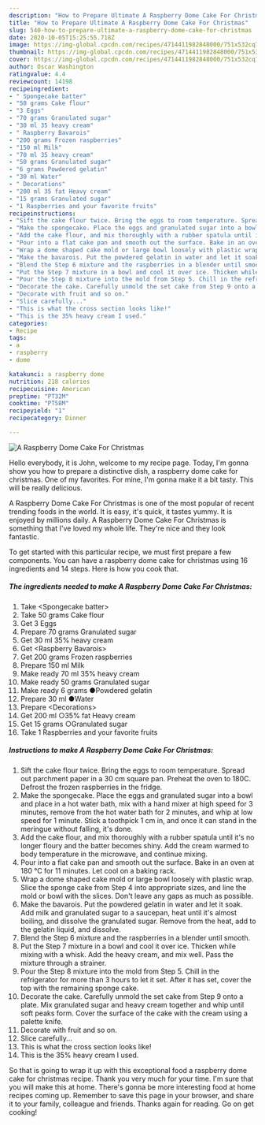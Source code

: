 ```yaml
---
description: "How to Prepare Ultimate A Raspberry Dome Cake For Christmas"
title: "How to Prepare Ultimate A Raspberry Dome Cake For Christmas"
slug: 540-how-to-prepare-ultimate-a-raspberry-dome-cake-for-christmas
date: 2020-10-05T15:25:55.718Z
image: https://img-global.cpcdn.com/recipes/4714411982848000/751x532cq70/a-raspberry-dome-cake-for-christmas-recipe-main-photo.jpg
thumbnail: https://img-global.cpcdn.com/recipes/4714411982848000/751x532cq70/a-raspberry-dome-cake-for-christmas-recipe-main-photo.jpg
cover: https://img-global.cpcdn.com/recipes/4714411982848000/751x532cq70/a-raspberry-dome-cake-for-christmas-recipe-main-photo.jpg
author: Oscar Washington
ratingvalue: 4.4
reviewcount: 14198
recipeingredient:
- " Spongecake batter"
- "50 grams Cake flour"
- "3 Eggs"
- "70 grams Granulated sugar"
- "30 ml 35 heavy cream"
- " Raspberry Bavarois"
- "200 grams Frozen raspberries"
- "150 ml Milk"
- "70 ml 35 heavy cream"
- "50 grams Granulated sugar"
- "6 grams Powdered gelatin"
- "30 ml Water"
- " Decorations"
- "200 ml 35 fat Heavy cream"
- "15 grams Granulated sugar"
- "1 Raspberries and your favorite fruits"
recipeinstructions:
- "Sift the cake flour twice. Bring the eggs to room temperature. Spread out parchment paper in a 30 cm square pan. Preheat the oven to 180C. Defrost the frozen raspberries in the fridge."
- "Make the spongecake. Place the eggs and granulated sugar into a bowl and place in a hot water bath, mix with a hand mixer at high speed for 3 minutes, remove from the hot water bath for 2 minutes, and whip at low speed for 1 minute. Stick a toothpick 1 cm in, and once it can stand in the meringue without falling, it&#39;s done."
- "Add the cake flour, and mix thoroughly with a rubber spatula until it&#39;s no longer floury and the batter becomes shiny. Add the cream warmed to body temperature in the microwave, and continue mixing."
- "Pour into a flat cake pan and smooth out the surface. Bake in an oven at 180 °C for 11 minutes. Let cool on a baking rack."
- "Wrap a dome shaped cake mold or large bowl loosely with plastic wrap. Slice the sponge cake from Step 4 into appropriate sizes, and line the mold or bowl with the slices. Don&#39;t leave any gaps as much as possible."
- "Make the bavarois. Put the powdered gelatin in water and let it soak. Add milk and granulated sugar to a saucepan, heat  until it&#39;s almost boiling, and dissolve the granulated sugar. Remove from the heat, add to the gelatin liquid, and dissolve."
- "Blend the Step 6 mixture and the raspberries in a blender until smooth."
- "Put the Step 7 mixture in a bowl and cool it over ice. Thicken while mixing with a whisk. Add the heavy cream, and mix well. Pass the mixture through a strainer."
- "Pour the Step 8 mixture into the mold from Step 5. Chill in the refrigerator for more than 3 hours to let it set. After it has set, cover the top with the remaining sponge cake."
- "Decorate the cake. Carefully unmold the set cake from Step 9 onto a plate. Mix granulated sugar and heavy cream together and whip until soft peaks form. Cover the surface of the cake with the cream using a palette knife."
- "Decorate with fruit and so on."
- "Slice carefully..."
- "This is what the cross section looks like!"
- "This is the 35% heavy cream I used."
categories:
- Recipe
tags:
- a
- raspberry
- dome

katakunci: a raspberry dome 
nutrition: 218 calories
recipecuisine: American
preptime: "PT32M"
cooktime: "PT58M"
recipeyield: "1"
recipecategory: Dinner

---
```



![A Raspberry Dome Cake For Christmas](https://img-global.cpcdn.com/recipes/4714411982848000/751x532cq70/a-raspberry-dome-cake-for-christmas-recipe-main-photo.jpg)

Hello everybody, it is John, welcome to my recipe page. Today, I'm gonna show you how to prepare a distinctive dish, a raspberry dome cake for christmas. One of my favorites. For mine, I'm gonna make it a bit tasty. This will be really delicious.

A Raspberry Dome Cake For Christmas is one of the most popular of recent trending foods in the world. It is easy, it's quick, it tastes yummy. It is enjoyed by millions daily. A Raspberry Dome Cake For Christmas is something that I've loved my whole life. They're nice and they look fantastic.




To get started with this particular recipe, we must first prepare a few components. You can have a raspberry dome cake for christmas using 16 ingredients and 14 steps. Here is how you cook that.

<!--inarticleads1-->

##### The ingredients needed to make A Raspberry Dome Cake For Christmas:

1. Take  &lt;Spongecake batter&gt;
1. Take 50 grams Cake flour
1. Get 3 Eggs
1. Prepare 70 grams Granulated sugar
1. Get 30 ml 35% heavy cream
1. Get  &lt;Raspberry Bavarois&gt;
1. Get 200 grams Frozen raspberries
1. Prepare 150 ml Milk
1. Make ready 70 ml 35% heavy cream
1. Make ready 50 grams Granulated sugar
1. Make ready 6 grams ●Powdered gelatin
1. Prepare 30 ml ●Water
1. Prepare  &lt;Decorations&gt;
1. Get 200 ml ○35% fat Heavy cream
1. Get 15 grams ○Granulated sugar
1. Take 1 Raspberries and your favorite fruits




<!--inarticleads2-->

##### Instructions to make A Raspberry Dome Cake For Christmas:

1. Sift the cake flour twice. Bring the eggs to room temperature. Spread out parchment paper in a 30 cm square pan. Preheat the oven to 180C. Defrost the frozen raspberries in the fridge.
1. Make the spongecake. Place the eggs and granulated sugar into a bowl and place in a hot water bath, mix with a hand mixer at high speed for 3 minutes, remove from the hot water bath for 2 minutes, and whip at low speed for 1 minute. Stick a toothpick 1 cm in, and once it can stand in the meringue without falling, it&#39;s done.
1. Add the cake flour, and mix thoroughly with a rubber spatula until it&#39;s no longer floury and the batter becomes shiny. Add the cream warmed to body temperature in the microwave, and continue mixing.
1. Pour into a flat cake pan and smooth out the surface. Bake in an oven at 180 °C for 11 minutes. Let cool on a baking rack.
1. Wrap a dome shaped cake mold or large bowl loosely with plastic wrap. Slice the sponge cake from Step 4 into appropriate sizes, and line the mold or bowl with the slices. Don&#39;t leave any gaps as much as possible.
1. Make the bavarois. Put the powdered gelatin in water and let it soak. Add milk and granulated sugar to a saucepan, heat  until it&#39;s almost boiling, and dissolve the granulated sugar. Remove from the heat, add to the gelatin liquid, and dissolve.
1. Blend the Step 6 mixture and the raspberries in a blender until smooth.
1. Put the Step 7 mixture in a bowl and cool it over ice. Thicken while mixing with a whisk. Add the heavy cream, and mix well. Pass the mixture through a strainer.
1. Pour the Step 8 mixture into the mold from Step 5. Chill in the refrigerator for more than 3 hours to let it set. After it has set, cover the top with the remaining sponge cake.
1. Decorate the cake. Carefully unmold the set cake from Step 9 onto a plate. Mix granulated sugar and heavy cream together and whip until soft peaks form. Cover the surface of the cake with the cream using a palette knife.
1. Decorate with fruit and so on.
1. Slice carefully...
1. This is what the cross section looks like!
1. This is the 35% heavy cream I used.




So that is going to wrap it up with this exceptional food a raspberry dome cake for christmas recipe. Thank you very much for your time. I'm sure that you will make this at home. There's gonna be more interesting food at home recipes coming up. Remember to save this page in your browser, and share it to your family, colleague and friends. Thanks again for reading. Go on get cooking!
